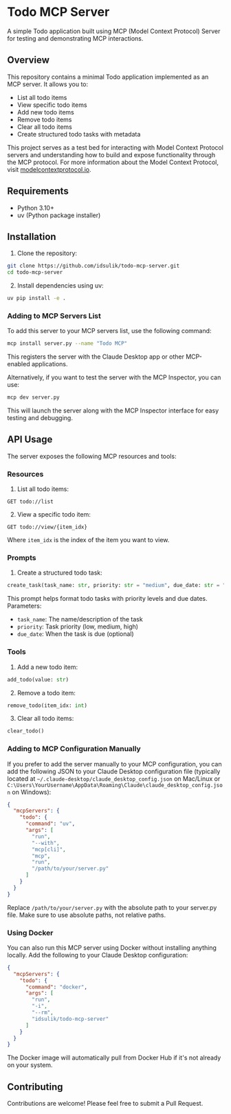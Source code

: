 # Todo MCP Server

A simple Todo application built using MCP (Model Context Protocol) Server for testing and demonstrating MCP
interactions.

## Overview

This repository contains a minimal Todo application implemented as an MCP server. It allows you to:

- List all todo items
- View specific todo items
- Add new todo items
- Remove todo items
- Clear all todo items
- Create structured todo tasks with metadata

This project serves as a test bed for interacting with Model Context Protocol servers and understanding how to build and
expose functionality through the MCP protocol. For more information about the Model Context Protocol,
visit [modelcontextprotocol.io](http://modelcontextprotocol.io/).

## Requirements

- Python 3.10+
- uv (Python package installer)

## Installation

1. Clone the repository:

```bash
git clone https://github.com/idsulik/todo-mcp-server.git
cd todo-mcp-server
```

2. Install dependencies using uv:

```bash
uv pip install -e .
```

### Adding to MCP Servers List

To add this server to your MCP servers list, use the following command:

```bash
mcp install server.py --name "Todo MCP"
```

This registers the server with the Claude Desktop app or other MCP-enabled applications.

Alternatively, if you want to test the server with the MCP Inspector, you can use:

```bash
mcp dev server.py
```

This will launch the server along with the MCP Inspector interface for easy testing and debugging.

## API Usage

The server exposes the following MCP resources and tools:

### Resources

1. List all todo items:

```
GET todo://list
```

2. View a specific todo item:

```
GET todo://view/{item_idx}
```

Where `item_idx` is the index of the item you want to view.

### Prompts

1. Create a structured todo task:

```python
create_task(task_name: str, priority: str = "medium", due_date: str = "")
```

This prompt helps format todo tasks with priority levels and due dates. Parameters:
- `task_name`: The name/description of the task
- `priority`: Task priority (low, medium, high)
- `due_date`: When the task is due (optional)

### Tools

1. Add a new todo item:

```python
add_todo(value: str)
```

2. Remove a todo item:

```python
remove_todo(item_idx: int)
```

3. Clear all todo items:

```python
clear_todo()
```

### Adding to MCP Configuration Manually

If you prefer to add the server manually to your MCP configuration, you can add the following JSON to your Claude
Desktop configuration file (typically located at `~/.claude-desktop/claude_desktop_config.json` on Mac/Linux or
`C:\Users\YourUsername\AppData\Roaming\Claude\claude_desktop_config.json` on Windows):

```json
{
  "mcpServers": {
    "todo": {
      "command": "uv",
      "args": [
        "run",
        "--with",
        "mcp[cli]",
        "mcp",
        "run",
        "/path/to/your/server.py"
      ]
    }
  }
}
```

Replace `/path/to/your/server.py` with the absolute path to your server.py file. Make sure to use absolute paths, not
relative paths.

### Using Docker

You can also run this MCP server using Docker without installing anything locally. Add the following to your Claude Desktop configuration:

```json
{
  "mcpServers": {
    "todo": {
      "command": "docker",
      "args": [
        "run",
        "-i",
        "--rm",
        "idsulik/todo-mcp-server"
      ]
    }
  }
}
```

The Docker image will automatically pull from Docker Hub if it's not already on your system.

## Contributing

Contributions are welcome! Please feel free to submit a Pull Request.
